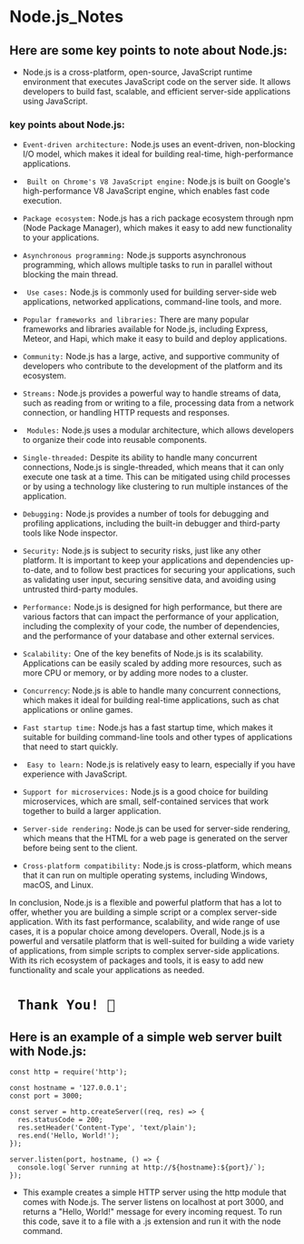 # Node.js_Notes
## Here are some key points to note about Node.js:

- Node.js is a cross-platform, open-source, JavaScript runtime environment that executes JavaScript code on the server side. It allows developers to build fast, scalable, and efficient server-side applications using JavaScript.

### key points about Node.js:
- ```Event-driven architecture:``` Node.js uses an event-driven, non-blocking I/O model, which makes it ideal for building real-time, high-performance applications.

- ``` Built on Chrome's V8 JavaScript engine:``` Node.js is built on Google's high-performance V8 JavaScript engine, which enables fast code execution.

- ```Package ecosystem:``` Node.js has a rich package ecosystem through npm (Node Package Manager), which makes it easy to add new functionality to your applications.

- ```Asynchronous programming:``` Node.js supports asynchronous programming, which allows multiple tasks to run in parallel without blocking the main thread.

- ``` Use cases:``` Node.js is commonly used for building server-side web applications, networked applications, command-line tools, and more.

- ```Popular frameworks and libraries:``` There are many popular frameworks and libraries available for Node.js, including Express, Meteor, and Hapi, which make it easy to build and deploy applications.

- ```Community:``` Node.js has a large, active, and supportive community of developers who contribute to the development of the platform and its ecosystem.

- ```Streams:``` Node.js provides a powerful way to handle streams of data, such as reading from or writing to a file, processing data from a network connection, or handling HTTP requests and responses.

- ``` Modules:``` Node.js uses a modular architecture, which allows developers to organize their code into reusable components.

- ```Single-threaded:``` Despite its ability to handle many concurrent connections, Node.js is single-threaded, which means that it can only execute one task at a time. This can be mitigated using child processes or by using a technology like clustering to run multiple instances of the application.

- ```Debugging:``` Node.js provides a number of tools for debugging and profiling applications, including the built-in debugger and third-party tools like Node inspector.

- ```Security:``` Node.js is subject to security risks, just like any other platform. It is important to keep your applications and dependencies up-to-date, and to follow best practices for securing your applications, such as validating user input, securing sensitive data, and avoiding using untrusted third-party modules.

- ```Performance:``` Node.js is designed for high performance, but there are various factors that can impact the performance of your application, including the complexity of your code, the number of dependencies, and the performance of your database and other external services.

- ```Scalability:``` One of the key benefits of Node.js is its scalability. Applications can be easily scaled by adding more resources, such as more CPU or memory, or by adding more nodes to a cluster.

- ```Concurrency```: Node.js is able to handle many concurrent connections, which makes it ideal for building real-time applications, such as chat applications or online games.

- ```Fast startup time:``` Node.js has a fast startup time, which makes it suitable for building command-line tools and other types of applications that need to start quickly.

- ``` Easy to learn:``` Node.js is relatively easy to learn, especially if you have experience with JavaScript.

- ```Support for microservices:``` Node.js is a good choice for building microservices, which are small, self-contained services that work together to build a larger application.

- ```Server-side rendering:``` Node.js can be used for server-side rendering, which means that the HTML for a web page is generated on the server before being sent to the client.

- ```Cross-platform compatibility:``` Node.js is cross-platform, which means that it can run on multiple operating systems, including Windows, macOS, and Linux.


In conclusion, Node.js is a flexible and powerful platform that has a lot to offer, whether you are building a simple script or a complex server-side application. With its fast performance, scalability, and wide range of use cases, it is a popular choice among developers.
Overall, Node.js is a powerful and versatile platform that is well-suited for building a wide variety of applications, from simple scripts to complex server-side applications. With its rich ecosystem of packages and tools, it is easy to add new functionality and scale your applications as needed.



# ``` Thank You! 💚```

## Here is an example of a simple web server built with Node.js:
```
const http = require('http');

const hostname = '127.0.0.1';
const port = 3000;

const server = http.createServer((req, res) => {
  res.statusCode = 200;
  res.setHeader('Content-Type', 'text/plain');
  res.end('Hello, World!');
});

server.listen(port, hostname, () => {
  console.log(`Server running at http://${hostname}:${port}/`);
});

```
- This example creates a simple HTTP server using the http module that comes with Node.js. The server listens on localhost at port 3000, and returns a "Hello, World!" message for every incoming request. To run this code, save it to a file with a .js extension and run it with the node command.



